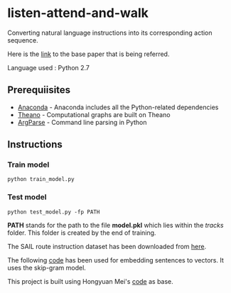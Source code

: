 # listen-attend-and-walk

Converting natural language instructions into its corresponding action sequence.  

Here is the [link](https://arxiv.org/abs/1506.04089) to the base paper that is being referred. 

Language used : Python 2.7

## Prerequiisites

* [Anaconda](https://www.continuum.io/) - Anaconda includes all the Python-related dependencies
* [Theano](http://deeplearning.net/software/theano/) - Computational graphs are built on Theano
* [ArgParse](https://docs.python.org/2/howto/argparse.html) - Command line parsing in Python

## Instructions

### Train model

```
python train_model.py 
```

### Test model

```
python test_model.py -fp PATH
```
**PATH** stands for the path to the file **model.pkl** which lies within the _tracks_ folder. This folder is created by the end of training.  

The SAIL route instruction dataset has been downloaded from [here](http://www.cs.utexas.edu/users/ml/clamp/navigation/).

The following [code](https://github.com/klb3713/sentence2vec) has been used for embedding sentences to vectors. It uses the skip-gram model.

This project is built using Hongyuan Mei's [code](https://github.com/HMEIatJHU/NeuralWalker) as base. 
